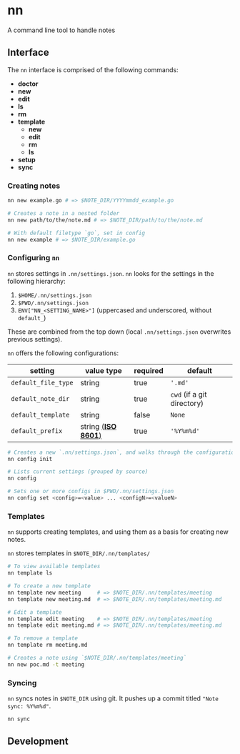 # nn

A command line tool to handle notes

## Interface

The `nn` interface is comprised of the following commands:

- **doctor**
- **new**
- **edit**
- **ls**
- **rm**
- **template**
    - **new**
    - **edit**
    - **rm**
    - **ls**
- **setup**
- **sync**

### Creating notes

```bash
nn new example.go # => $NOTE_DIR/YYYYmmdd_example.go

# Creates a note in a nested folder
nn new path/to/the/note.md # => $NOTE_DIR/path/to/the/note.md

# With default filetype `go`, set in config
nn new example # => $NOTE_DIR/example.go
```

### Configuring `nn`

`nn` stores settings in `.nn/settings.json`. `nn` looks for the settings in the
following hierarchy:

1. `$HOME/.nn/settings.json`
1. `$PWD/.nn/settings.json`
1. `ENV["NN_<SETTING_NAME>"]` (uppercased and underscored, without `default_`)

These are combined from the top down (local `.nn/settings.json` overwrites
previous settings).

`nn` offers the following configurations:

| setting | value type | required | default |
| ------- | ---------- | ------- | -------- |
| `default_file_type` | string | true | `'.md'` |
| `default_note_dir` | string | true | `cwd` (if a git directory) |
| `default_template` | string | false | `None` |
| `default_prefix` | string [(**ISO 8601**)](https://ruby-doc.org/stdlib-2.6.1/libdoc/date/rdoc/DateTime.html#method-i-strftime) | true | `'%Y%m%d'` |

```bash
# Creates a new `.nn/settings.json`, and walks through the configuration
nn config init

# Lists current settings (grouped by source)
nn config

# Sets one or more configs in $PWD/.nn/settings.json
nn config set <config>=<value> ... <configN>=<valueN>
```

### Templates

`nn` supports creating templates, and using them as a basis for creating new
notes.

`nn` stores templates in `$NOTE_DIR/.nn/templates/`

```bash
# To view available templates
nn template ls

# To create a new template
nn template new meeting     # => $NOTE_DIR/.nn/templates/meeting
nn template new meeting.md  # => $NOTE_DIR/.nn/templates/meeting.md

# Edit a template
nn template edit meeting    # => $NOTE_DIR/.nn/templates/meeting
nn template edit meeting.md # => $NOTE_DIR/.nn/templates/meeting.md

# To remove a template
nn template rm meeting.md

# Creates a note using `$NOTE_DIR/.nn/templates/meeting`
nn new poc.md -t meeting
```

### Syncing

`nn` syncs notes in `$NOTE_DIR` using git. It pushes up a commit titled `"Note
sync: %Y%m%d"`.

```bash
nn sync
```

## Development



